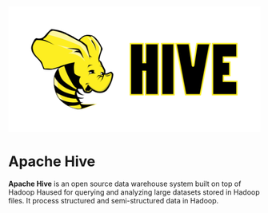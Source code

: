 ![](/images/hive.png)

# Apache Hive

**Apache Hive** is an open source data warehouse system built on top of Hadoop Haused for querying and analyzing large datasets stored in Hadoop files. It process structured and semi-structured data in Hadoop.
